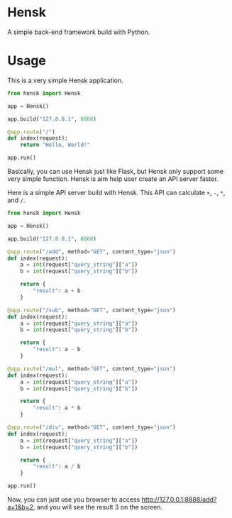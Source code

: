 # Hensk

A simple back-end framework build with Python.

# Usage

This is a very simple Hensk application.

```py
from hensk import Hensk

app = Hensk()

app.build("127.0.0.1", 8888)

@app.route("/")
def index(request):
    return "Hello, World!"

app.run()
```

Basically, you can use Hensk just like Flask, but Hensk only support some very simple function. Hensk is aim help user create an API server faster.

Here is a simple API server build with Hensk. This API can calculate `+`, `-`, `*`, and `/`.

```py
from hensk import Hensk

app = Hensk()

app.build("127.0.0.1", 8888)

@app.route("/add", method="GET", content_type="json")
def index(request):
    a = int(request["query_string"]["a"])
    b = int(request["query_string"]["b"])

    return {
        "result": a + b
    }

@app.route("/sub", method="GET", content_type="json")
def index(request):
    a = int(request["query_string"]["a"])
    b = int(request["query_string"]["b"])

    return {
        "result": a - b
    }

@app.route("/mul", method="GET", content_type="json")
def index(request):
    a = int(request["query_string"]["a"])
    b = int(request["query_string"]["b"])

    return {
        "result": a * b
    }

@app.route("/div", method="GET", content_type="json")
def index(request):
    a = int(request["query_string"]["a"])
    b = int(request["query_string"]["b"])

    return {
        "result": a / b
    }

app.run()
```

Now, you can just use you browser to access http://127.0.0.1:8888/add?a=1&b=2, and you will see the result 3 on the screen.